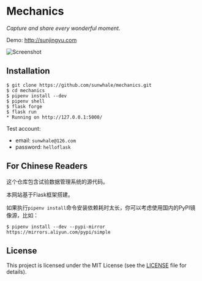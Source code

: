 # Mechanics

*Capture and share every wonderful moment.*

Demo: http://sunjingyu.com

![Screenshot](http://helloflask.com/screenshots/mechanics.png)

## Installation

```
$ git clone https://github.com/sunwhale/mechanics.git
$ cd mechanics
$ pipenv install --dev
$ pipenv shell
$ flask forge
$ flask run
* Running on http://127.0.0.1:5000/
```
Test account:
* email: `sunwhale@126.com`
* password: `helloflask`

## For Chinese Readers

这个仓库包含试验数据管理系统的源代码。

本网站基于Flask框架搭建。

如果执行`pipenv install`命令安装依赖耗时太长，你可以考虑使用国内的PyPI镜像源，比如：
```
$ pipenv install --dev --pypi-mirror https://mirrors.aliyun.com/pypi/simple
```

## License

This project is licensed under the MIT License (see the
[LICENSE](LICENSE) file for details).
